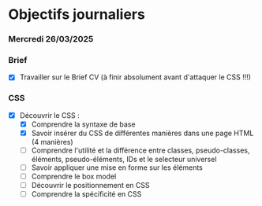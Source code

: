 # Objectifs journaliers

### Mercredi 26/03/2025

### Brief

- [x] Travailler sur le Brief CV (à finir absolument avant d'attaquer le CSS !!!)

### CSS

- [x] Découvrir le CSS :
  - [x] Comprendre la syntaxe de base
  - [x] Savoir insérer du CSS de différentes manières dans une page HTML (4 manières)
  - [ ] Comprendre l'utilité et la différence entre classes, pseudo-classes, éléments, pseudo-éléments, IDs et le selecteur universel
  - [ ] Savoir appliquer une mise en forme sur les éléments
  - [ ] Comprendre le box model
  - [ ] Découvrir le positionnement en CSS
  - [ ] Comprendre la spécificité en CSS
